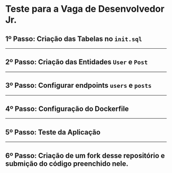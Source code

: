 # Teste para a Vaga de Desenvolvedor Jr.

## 1º Passo: Criação das Tabelas no `init.sql`
---

## 2º Passo: Criação das Entidades `User` e `Post`
---

## 3º Passo: Configurar endpoints `users` e `posts`
---

## 4º Passo: Configuração do Dockerfile
---

## 5º Passo: Teste da Aplicação
---

## 6º Passo: Criação de um fork desse repositório e submição do código preenchido nele.

